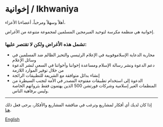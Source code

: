 # إخوانية / Ikhwaniya

أهلاً وسهلاً ومرحباً، أعضاءنا الأعزاء،

إخوانية هي منظمة مكرسة لتوحيد المبرمجين المسلمين لمجموعة متنوعة من الأغراض.

### تشمل هذه الأغراض ولكن لا تقتصر عليها:
- محاربة الدعاية الإسلاموفوبية في الإعلام الرئيسي والتحيز الظالم ضد المسلمين في وسائل الإعلام
- دعم الدعوة ونشر رسالة الإسلام ومساعدة إخواننا وأخواتنا في السعي لنشر الدعوة من خلال توفير الموارد اللازمة
- إنشاء بدائل متوافقة مع الشريعة للتطبيقات الرائجة
- الدعوة إلى استخدام تطبيقات مفتوحة المصدر في الأمة لتجنب السيطرة من المنظمات الغير إسلامية وشركات فورتشن 500 الذين يهتمون فقط بثرواتهم الخاصة وليس برفاهية الناس.

---

إذا كان لديك أي أفكار لمشاريع وترغب في مناقشة المشاريع والأفكار، يرجى فعل ذلك [هنا](https://github.com/orgs/Ikhwaniya/discussions).

[English](https://github.com/Ikhwaniya/.github/blob/main/profile/readme.md)
